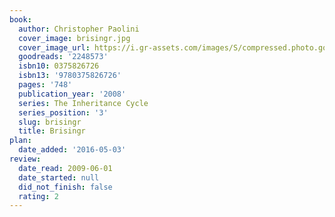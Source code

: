 ```yaml
---
book:
  author: Christopher Paolini
  cover_image: brisingr.jpg
  cover_image_url: https://i.gr-assets.com/images/S/compressed.photo.goodreads.com/books/1391443970l/2248573.jpg
  goodreads: '2248573'
  isbn10: 0375826726
  isbn13: '9780375826726'
  pages: '748'
  publication_year: '2008'
  series: The Inheritance Cycle
  series_position: '3'
  slug: brisingr
  title: Brisingr
plan:
  date_added: '2016-05-03'
review:
  date_read: 2009-06-01
  date_started: null
  did_not_finish: false
  rating: 2
---
```


